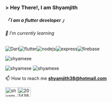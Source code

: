### &gt; Hey There!, I am <b>Shyamjith</b>

##### 「 I am a flutter developer 」

###### 🌱 I'm currently learning

![Dart](https://img.shields.io/badge/dart-%230175C2.svg?style=for-the-badge&logo=dart&logoColor=white)![flutter](https://img.shields.io/badge/Flutter-02569B?style=for-the-badge&logo=flutter&logoColor=white)![nodejs](https://img.shields.io/badge/Node.js-339933?style=for-the-badge&logo=nodedotjs&logoColor=white)![express](https://img.shields.io/badge/Express.js-000000?style=for-the-badge&logo=express&logoColor=white)![firebase](https://img.shields.io/badge/firebase-ffca28?style=for-the-badge&logo=firebase&logoColor=black)

![shyamexe](http://github-profile-summary-cards.vercel.app/api/cards/profile-details?username=shyamexe&theme=nord_dark)

![shyamexe](http://github-profile-summary-cards.vercel.app/api/cards/stats?username=shyamexe&theme=nord_dark) ![shyamexe](http://github-profile-summary-cards.vercel.app/api/cards/most-commit-language?username=shyamexe&theme=nord_dark)

 📫 How to reach me **shyamjith38@hotmail.com**

 <a href="https://dev.to/shyamexe" target="blank"><img  src="https://raw.githubusercontent.com/rahuldkjain/github-profile-readme-generator/master/src/images/icons/Social/devto.svg" alt="shyamexe" height="30" width="40" /></a><a href="https://stackoverflow.com/users/20143836" target="blank"><img  src="https://raw.githubusercontent.com/rahuldkjain/github-profile-readme-generator/master/src/images/icons/Social/stack-overflow.svg" alt="20143836" height="30" width="40" /></a>
<a href="https://instagram.com/shyam.exe" target="blank">
